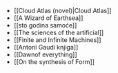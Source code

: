 
- [[Cloud Atlas (novel)|Cloud Atlas]]
- [[A Wizard of Earthsea]]
- [[sto godina samoće]]
- [[The sciences of the artificial]]
- [[Finite and Infinite Machines]]
- [[Antoni Gaudi knjiga]]
- [[Dawnof everything]]
- [[On the synthesis of Form]]